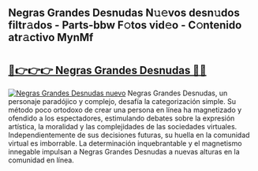 ## Negras Grandes Desnudas N𝚞𝚎vos desn𝚞dos filtr𝚊dos - Parts-bbw F𝚘tos vid𝚎o - C𝚘ntenido atr𝚊ctivo MynMf

# <h2><a href="http://mb3884.tromn.icu/?c=Negras+Grandes+Desnudas">🔗👉👉👉 Negras Grandes Desnudas 🔗🔗</a></h2>

[![Negras Grandes Desnudas nuevo](https://i.imgur.com/pEAQMta.gif)](http://mb3884.tromn.icu/?c=Negras+Grandes+Desnudas)
Negras Grandes Desnudas, un personaje paradójico y complejo, desafía la categorización simple. Su método poco ortodoxo de crear una persona en línea ha magnetizado y ofendido a los espectadores, estimulando debates sobre la expresión artística, la moralidad y las complejidades de las sociedades virtuales. Independientemente de sus decisiones futuras, su huella en la comunidad virtual es imborrable. La determinación inquebrantable y el magnetismo innegable impulsan a Negras Grandes Desnudas a nuevas alturas en la comunidad en línea.

